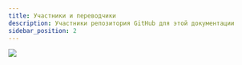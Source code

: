 ```yaml
---
title: Участники и переводчики
description: Участники репозитория GitHub для этой документации
sidebar_position: 2
---
```


![](https://contrib.rocks/image?repo=dev0-bot/dev0-docs)